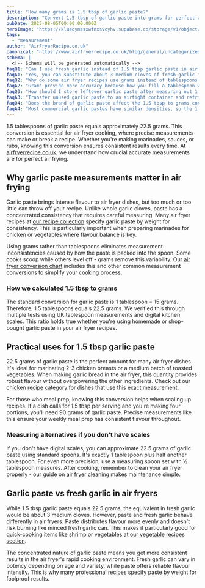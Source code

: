 ```yaml
---
title: "How many grams is 1.5 tbsp of garlic paste?"
description: "Convert 1.5 tbsp of garlic paste into grams for perfect air fryer recipes. Get precise measurements in seconds!"
pubDate: 2025-08-05T00:00:00.000Z
heroImage: "https://klueoymssxwfnxsvcyhv.supabase.co/storage/v1/object/public/Shmucket/how-many-grams-is-1-5-tbsp-garlic-paste.webp"
tags:
  - "measurement"
author: "AirFryerRecipe.co.uk"
canonical: "https://www.airfryerrecipe.co.uk/blog/general/uncategorized/how-many-grams-is-1-5-tbsp-garlic-paste"
schema: |
  <!-- Schema will be generated automatically -->
faqQ1: "Can I use fresh garlic instead of 1.5 tbsp garlic paste in air fryer recipes?"
faqA1: "Yes, you can substitute about 3 medium cloves of fresh garlic for 1.5 tbsp (22.5g) of garlic paste. However, fresh garlic may burn more easily in the air fryer's intense heat. For best results, mince it finely and mix well with other ingredients to prevent scorching."
faqQ2: "Why do some air fryer recipes use grams instead of tablespoons for garlic paste?"
faqA2: "Grams provide more accuracy because how you fill a tablespoon with paste can vary. Scooping versus levelling changes the actual amount. Weight measurements ensure consistency, especially important in air frying where precise cooking times and temperatures are crucial for perfect results every time."
faqQ3: "How should I store leftover garlic paste after measuring out 1.5 tbsp?"
faqA3: "Transfer unused garlic paste to an airtight container and refrigerate. It will keep for about 2 weeks. For longer storage, freeze measured portions in ice cube trays - each cube holds about 1 tbsp (15g), making future recipe measurements even easier."
faqQ4: "Does the brand of garlic paste affect the 1.5 tbsp to grams conversion?"
faqA4: "Most commercial garlic pastes have similar densities, so the 1.5 tbsp = 22.5g conversion holds true across brands. However, very thick homemade pastes might be slightly denser. When trying a new brand or homemade batch, it's worth checking with scales for absolute precision in your air fryer recipes."
---
```

<p>1.5 tablespoons of garlic paste equals approximately 22.5 grams. This conversion is essential for air fryer cooking, where precise measurements can make or break a recipe. Whether you're making marinades, sauces, or rubs, knowing this conversion ensures consistent results every time. At <a href=https://www.airfryerrecipe.co.uk>airfryerrecipe.co.uk</a>, we understand how crucial accurate measurements are for perfect air frying.</p>

<h2>Why garlic paste measurements matter in air frying</h2>
<p>Garlic paste brings intense flavour to air fryer dishes, but too much or too little can throw off your recipe. Unlike whole garlic cloves, paste has a concentrated consistency that requires careful measuring. Many air fryer recipes at <a href=https://www.airfryerrecipe.co.uk/recipes>our recipe collection</a> specify garlic paste by weight for consistency. This is particularly important when preparing marinades for chicken or vegetables where flavour balance is key.</p>
<p>Using grams rather than tablespoons eliminates measurement inconsistencies caused by how the paste is packed into the spoon. Some cooks scoop while others level off - grams remove this variability. Our <a href=https://www.airfryerrecipe.co.uk/air-fryer-conversion-chart>air fryer conversion chart</a> includes this and other common measurement conversions to simplify your cooking process.</p>

<h3>How we calculated 1.5 tbsp to grams</h3>
<p>The standard conversion for garlic paste is 1 tablespoon = 15 grams. Therefore, 1.5 tablespoons equals 22.5 grams. We verified this through multiple tests using UK tablespoon measurements and digital kitchen scales. This ratio holds true whether you're using homemade or shop-bought garlic paste in your air fryer recipes.</p>

<h2>Practical uses for 1.5 tbsp garlic paste</h2>
<p>22.5 grams of garlic paste is the perfect amount for many air fryer dishes. It's ideal for marinating 2-3 chicken breasts or a medium batch of roasted vegetables. When making garlic bread in the air fryer, this quantity provides robust flavour without overpowering the other ingredients. Check out our <a href=https://www.airfryerrecipe.co.uk/recipe-category/chicken>chicken recipe category</a> for dishes that use this exact measurement.</p>
<p>For those who meal prep, knowing this conversion helps when scaling up recipes. If a dish calls for 1.5 tbsp per serving and you're making four portions, you'll need 90 grams of garlic paste. Precise measurements like this ensure your weekly meal prep has consistent flavour throughout.</p>

<h3>Measuring alternatives if you don't have scales</h3>
<p>If you don't have digital scales, you can approximate 22.5 grams of garlic paste using standard spoons. It's exactly 1 tablespoon plus half another tablespoon. For even more precision, use a measuring spoon set with ½ tablespoon measures. After cooking, remember to clean your air fryer properly - our guide on <a href=https://www.airfryerrecipe.co.uk/air-fryer-cleaner>air fryer cleaning</a> makes maintenance simple.</p>

<h2>Garlic paste vs fresh garlic in air fryers</h2>
<p>While 1.5 tbsp garlic paste equals 22.5 grams, the equivalent in fresh garlic would be about 3 medium cloves. However, paste and fresh garlic behave differently in air fryers. Paste distributes flavour more evenly and doesn't risk burning like minced fresh garlic can. This makes it particularly good for quick-cooking items like shrimp or vegetables at <a href=https://www.airfryerrecipe.co.uk/recipe-category/vegetables>our vegetable recipes section</a>.</p>
<p>The concentrated nature of garlic paste means you get more consistent results in the air fryer's rapid cooking environment. Fresh garlic can vary in potency depending on age and variety, while paste offers reliable flavour intensity. This is why many professional recipes specify paste by weight for foolproof results.</p>
